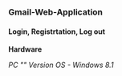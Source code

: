<h3>Gmail-Web-Application</h3>
<h4>Login, Registrtation, Log out</h4>
<p><strong>Hardware</strong></p>
<em>PC <em/></strong>
  "" Version OS
  - <em>Windows 8.1<em/>
  
  

